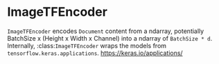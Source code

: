 # ImageTFEncoder

`ImageTFEncoder` encodes ``Document`` content from a ndarray, potentially BatchSize x (Height x Width x Channel) into a ndarray of `BatchSize * d`. Internally, :class:`ImageTFEncoder` wraps the models from `tensorflow.keras.applications`. https://keras.io/applications/